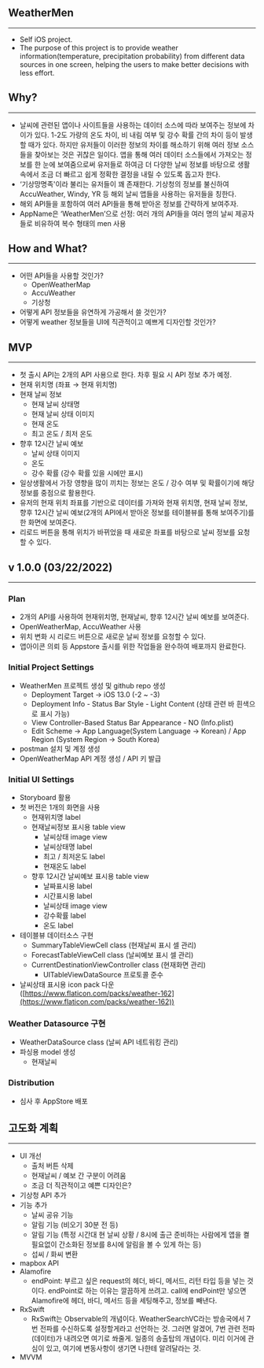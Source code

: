 ## WeatherMen

---

- Self iOS project.
- The purpose of this project is to provide weather information(temperature, precipitation probability) from different data sources in one screen, helping the users to make better decisions with less effort.

## Why?

---

- 날씨에 관련된 앱이나 사이트들을 사용하는 데이터 소스에 따라 보여주는 정보에 차이가 있다. 1-2도 가량의 온도 차이, 비 내림 여부 및 강수 확률 간의 차이 등이 발생할 때가 있다. 하지만 유저들이 이러한 정보의 차이를 해소하기 위해 여러 정보 소스들을 찾아보는 것은 귀찮은 일이다. 앱을 통해 여러 데이터 소스들에서 가져오는 정보를 한 눈에 보여줌으로써 유저들로 하여금 더 다양한 날씨 정보를 바탕으로 생활 속에서 조금 더 빠르고 쉽게 정확한 결정을 내릴 수 있도록 돕고자 한다.
- ‘기상망명족'이라 불리는 유저들이 꽤 존재한다. 기상청의 정보를 불신하여 AccuWeather, Windy, YR 등 해외 날씨 앱들을 사용하는 유저들을 칭한다.
- 해외 API들을 포함하여 여러 API들을 통해 받아온 정보를 간략하게 보여주자.
- AppName은 ‘WeatherMen’으로 선정: 여러 개의 API들을 여러 명의 날씨 제공자들로 비유하여 복수 형태의 men 사용

## How and What?

---

- 어떤 API들을 사용할 것인가?
  - OpenWeatherMap
  - AccuWeather
  - 기상청
- 어떻게 API 정보들을 유연하게 가공해서 쓸 것인가?
- 어떻게 weather 정보들을 UI에 직관적이고 예쁘게 디자인할 것인가?

## MVP

---

- 첫 출시 API는 2개의 API 사용으로 한다. 차후 필요 시 API 정보 추가 예정.
- 현재 위치명 (좌표 → 현재 위치명)
- 현재 날씨 정보
  - 현재 날씨 상태명
  - 현재 날씨 상태 이미지
  - 현재 온도
  - 최고 온도 / 최저 온도
- 향후 12시간 날씨 예보
  - 날씨 상태 이미지
  - 온도
  - 강수 확률 (강수 확률 있을 시에만 표시)
- 일상생활에서 가장 영향을 많이 끼치는 정보는 온도 / 강수 여부 및 확률이기에 해당 정보를 중점으로 활용한다.
- 유저의 현재 위치 좌표를 기반으로 데이터를 가져와 현재 위치명, 현재 날씨 정보, 향후 12시간 날씨 예보(2개의 API에서 받아온 정보를 테이블뷰를 통해 보여주기)를 한 화면에 보여준다.
- 리로드 버튼을 통해 위치가 바뀌었을 때 새로운 좌표를 바탕으로 날씨 정보를 요청할 수 있다.

## v 1.0.0 (03/22/2022)

---

### Plan

- 2개의 API를 사용하여 현재위치명, 현재날씨, 향후 12시간 날씨 예보를 보여준다.
- OpenWeatherMap, AccuWeather 사용
- 위치 변화 시 리로드 버튼으로 새로운 날씨 정보를 요청할 수 있다.
- 앱아이콘 의뢰 등 Appstore 출시를 위한 작업들을 완수하여 배포까지 완료한다.

### Initial Project Settings

- WeatherMen 프로젝트 생성 및 github repo 생성
  - Deployment Target → iOS 13.0 (-2 ~ -3)
  - Deployment Info - Status Bar Style - Light Content (상태 관련 바 흰색으로 표시 가능)
  - View Controller-Based Status Bar Appearance - NO (Info.plist)
  - Edit Scheme → App Language(System Language → Korean) / App Region (System Region → South Korea)
- postman 설치 및 계정 생성
- OpenWeatherMap API 계정 생성 / API 키 발급

### Initial UI Settings

- Storyboard 활용
- 첫 버전은 1개의 화면을 사용
  - 현재위치명 label
  - 현재날씨정보 표시용 table view
    - 날씨상태 image view
    - 날씨상태명 label
    - 최고 / 최저온도 label
    - 현재온도 label
  - 향후 12시간 날씨예보 표시용 table view
    - 날짜표시용 label
    - 시간표시용 label
    - 날씨상태 image view
    - 강수확률 label
    - 온도 label
- 테이블뷰 데이터소스 구현
  - SummaryTableViewCell class (현재날씨 표시 셀 관리)
  - ForecastTableViewCell class (날씨예보 표시 셀 관리)
  - CurrentDestinationViewController class (현재화면 관리)
    - UITableViewDataSource 프로토콜 준수
- 날씨상태 표시용 icon pack 다운 ([https://www.flaticon.com/packs/weather-162](https://www.flaticon.com/packs/weather-162))

### Weather Datasource 구현

- WeatherDataSource class (날씨 API 네트워킹 관리)
- 파싱용 model 생성
  - 현재날씨

### Distribution

- 심사 후 AppStore 배포

## 고도화 계획

---

- UI 개선
  - 출처 버튼 삭제
  - 현재날씨 / 예보 간 구분이 어려움
  - 조금 더 직관적이고 예쁜 디자인은?
- 기상청 API 추가
- 기능 추가
  - 날씨 공유 기능
  - 알림 기능 (비오기 30분 전 등)
  - 알림 기능 (특정 시간대 현 날씨 상황 / 8시에 출근 준비하는 사람에게 앱을 켤 필요없이 간소화된 정보를 8시에 알림을 볼 수 있게 하는 등)
  - 섭씨 / 화씨 변환
- mapbox API
- Alamofire
  - endPoint: 부르고 싶은 request의 헤더, 바디, 메서드, 리턴 타입 등을 넣는 것이다. endPoint로 하는 이유는 깔끔하게 쓰려고. call에 endPoint만 넣으면 Alamofire에 헤더, 바디, 메서드 등을 세팅해주고, 정보를 빼낸다.
- RxSwift
  - RxSwift는 Observable의 개념이다. WeatherSearchVC라는 방송국에서 7번 전파를 수신하도록 설정할게라고 선언하는 것. 그러면 알겠어, 7번 관련 전파(데이터)가 내려오면 여기로 쏴줄게. 일종의 송출탑의 개념이다. 미리 이거에 관심이 있고, 여기에 변동사항이 생기면 나한테 알려달라는 것.
- MVVM
